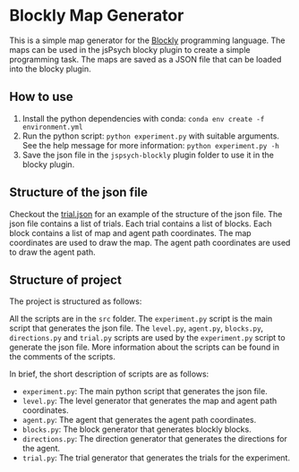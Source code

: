 # Blockly Map Generator

This is a simple map generator for the [Blockly](https://developers.google.com/blockly/) programming language. The maps can be used in the jsPsych blocky plugin to create a simple programming task. The maps are saved as a JSON file that can be loaded into the blocky plugin.

## How to use

1. Install the python dependencies with conda: `conda env create -f environment.yml`
2. Run the python script: `python experiment.py` with suitable arguments. See the help message for more information: `python experiment.py -h`
3. Save the json file in the `jspsych-blockly` plugin folder to use it in the blocky plugin.

## Structure of the json file

Checkout the [trial.json](./trial.json) for an example of the structure of the json file. The json file contains a list of trials. Each trial contains a list of blocks. Each block contains a list of map and agent path coordinates. The map coordinates are used to draw the map. The agent path coordinates are used to draw the agent path.

## Structure of project

The project is structured as follows:

All the scripts are in the `src` folder. The `experiment.py` script is the main script that generates the json file. The `level.py`, `agent.py`, `blocks.py`, `directions.py` and `trial.py` scripts are used by the `experiment.py` script to generate the json file. More information about the scripts can be found in the comments of the scripts.

In brief, the short description of scripts are as follows:

- `experiment.py`: The main python script that generates the json file.
- `level.py`: The level generator that generates the map and agent path coordinates.
- `agent.py`: The agent that generates the agent path coordinates.
- `blocks.py`: The block generator that generates blockly blocks.
- `directions.py`: The direction generator that generates the directions for the agent.
- `trial.py`: The trial generator that generates the trials for the experiment.
